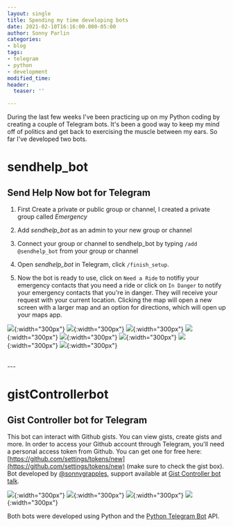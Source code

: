 ```yaml
---
layout: single
title: Spending my time developing bots
date: 2021-02-10T16:16:00.000-05:00
author: Sonny Parlin
categories:
- blog
tags:
- telegram
- python
- development
modified_time: 
header:
  teaser: ''

---
```

During the last few weeks I've been practicing up on my Python coding by creating a couple of Telegram bots. It's been a good way to keep my mind off of politics and get back to exercising the muscle between my ears. So far I've developed two bots.

# sendhelp_bot

## Send Help Now bot for Telegram

1. First Create a private or public group or channel, I created a private group called *Emergency*

2. Add *sendhelp_bot* as an admin to your new group or channel

3. Connect your group or channel to sendhelp_bot by typing `/add @sendhelp_bot` from your group or channel

4. Open *sendhelp_bot* in Telegram, click `/finish_setup`.

5. Now the bot is ready to use, click on `Need a Ride` to notifiy your emergency contacts that you need a ride or click
on `In Danger` to notify your emergency contacts that you're in danger. They will receive your request with your current location. Clicking
the map will open a new screen with a larger map and an option for directions, which will open up your maps app.

![](https://i.imgur.com/Rl5Td7O.png){:width="300px"}  ![](https://i.imgur.com/WdvbKbc.png){:width="300px"}  ![](https://i.imgur.com/wkQAE5Q.png){:width="300px"}  ![](https://i.imgur.com/a01WEm0.png){:width="300px"}  ![](https://i.imgur.com/T3Wlnwr.png){:width="300px"}  ![](https://i.imgur.com/mjDHIkZ.png){:width="300px"}  ![](https://i.imgur.com/XbelsVj.png){:width="300px"}  ![](https://i.imgur.com/xpRCjbW.png){:width="300px"}

<br/>
---

# gistControllerbot

## Gist Controller bot for Telegram

This bot can interact with Github gists. You can view gists, create gists and more. In order to access your Github account through Telegram, you'll need a personal access token from Github. You can get one for free here: [https://github.com/settings/tokens/new](https://github.com/settings/tokens/new) (make sure to check the gist box). Bot developed by [@sonnygrapples](http://t.me/sonnygrapples "http://t.me/sonnygrapples"), support available at [Gist Controller bot talk](http://t.me/gistcontrollerbottalk "http://t.me/gistcontrollerbottalk").

![](/uploads/screenshot_20210210-170116.png){:width="300px"}  ![](/uploads/screenshot_20210210-170128.png){:width="300px"}   ![](/uploads/screenshot_20210210-170448.png){:width="300px"}   ![](/uploads/screenshot_20210210-170606.png){:width="300px"}

Both bots were developed using Python and the [Python Telegram Bot](https://python-telegram-bot.org/ "https://python-telegram-bot.org/") API.

